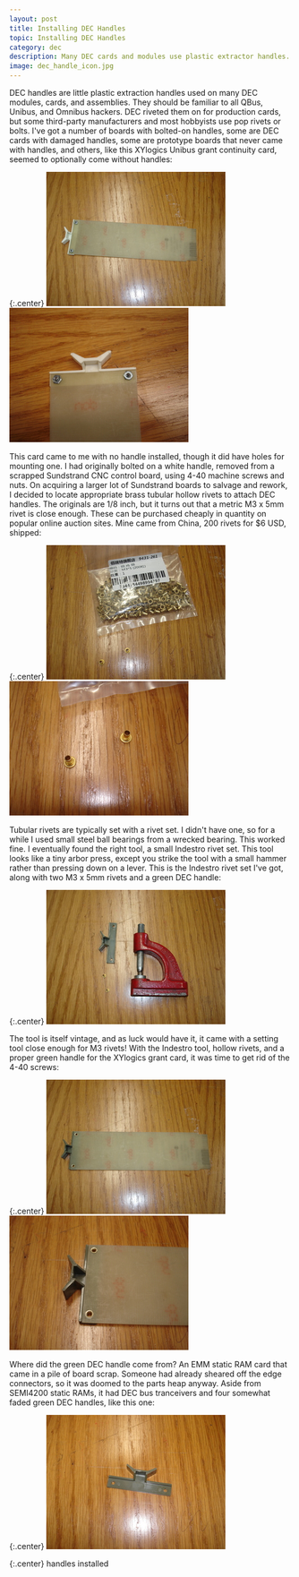 ```yaml
---
layout: post
title: Installing DEC Handles
topic: Installing DEC Handles
category: dec
description: Many DEC cards and modules use plastic extractor handles. These handles can become damaged, and some cards (new made prototype boards, for example) often come with no handles. DEC attached them with tubular hollow rivets, while most hobbyists are stuck with pop rivets or bolts. Here's how to properly rivet handles on!
image: dec_handle_icon.jpg
---
```


DEC handles are little plastic extraction handles used on many DEC modules, cards, and assemblies. They should be familiar to all QBus, Unibus, and Omnibus hackers. DEC riveted them on for production cards, but some third-party manufacturers and most hobbyists use pop rivets or bolts. I've got a number of boards with bolted-on handles, some are DEC cards with damaged handles, some are prototype boards that never came with handles, and others, like this XYlogics Unibus grant continuity card, seemed to optionally come without handles:

{:.center}
[![XYlogics Grant Card](/images/dec/dec_handles/scaled/xylogics_bolted.jpg)](/images/dec/dec_handles/xylogics_bolted.jpg) [![XYlogics Closeup](/images/dec/dec_handles/scaled/xylogics_bolted_closeup.jpg)](/images/dec/dec_handles/xylogics_bolted_closeup.jpg)

This card came to me with no handle installed, though it did have holes for mounting one. I had originally bolted on a white handle, removed from a scrapped Sundstrand CNC control board, using 4-40 machine screws and nuts. On acquiring a larger lot of Sundstrand boards to salvage and rework, I decided to locate appropriate brass tubular hollow rivets to attach DEC handles. The originals are 1/8 inch, but it turns out that a metric M3 x 5mm rivet is close enough. These can be purchased cheaply in quantity on popular online auction sites. Mine came from China, 200 rivets for $6 USD, shipped:

{:.center}
[![Pack of Rivets](/images/dec/dec_handles/scaled/rivets.jpg)](/images/dec/dec_handles/rivets.jpg) [![M3 x 5mm Rivets](/images/dec/dec_handles/scaled/rivets_closeup.jpg)](/images/dec/dec_handles/rivets_closeup.jpg)

Tubular rivets are typically set with a rivet set. I didn't have one, so for a while I used small steel ball bearings from a wrecked bearing. This worked fine. I eventually found the right tool, a small Indestro rivet set. This tool looks like a tiny arbor press, except you strike the tool with a small hammer rather than pressing down on a lever. This is the Indestro rivet set I've got, along with two M3 x 5mm rivets and a green DEC handle:

{:.center}
[![Indestro Rivet Set](/images/dec/dec_handles/scaled/indestro_tool.jpg)](/images/dec/dec_handles/indestro_tool.jpg)

The tool is itself vintage, and as luck would have it, it came with a setting tool close enough for M3 rivets! With the Indestro tool, hollow rivets, and a proper green handle for the XYlogics grant card, it was time to get rid of the 4-40 screws:

{:.center}
[![XYlogics Riveted](/images/dec/dec_handles/scaled/handle_installed.jpg)](/images/dec/dec_handles/handle_installed.jpg) [![XYlogics Riveted Closeup](/images/dec/dec_handles/scaled/handle_installed_closeup.jpg)](/images/dec/dec_handles/handle_installed_closeup.jpg)

Where did the green DEC handle come from? An EMM static RAM card that came in a pile of board scrap. Someone had already sheared off the edge connectors, so it was doomed to the parts heap anyway. Aside from SEMI4200 static RAMs, it had DEC bus tranceivers and four somewhat faded green DEC handles, like this one:

{:.center}
[![Green DEC Handle](/images/dec/dec_handles/scaled/green_handle.jpg)](/images/dec/dec_handles/green_handle.jpg)

{:.center}
<span><script language="javascript" src="https://services.glitchworks.net/counters/dec_handles"></script> handles installed</span>